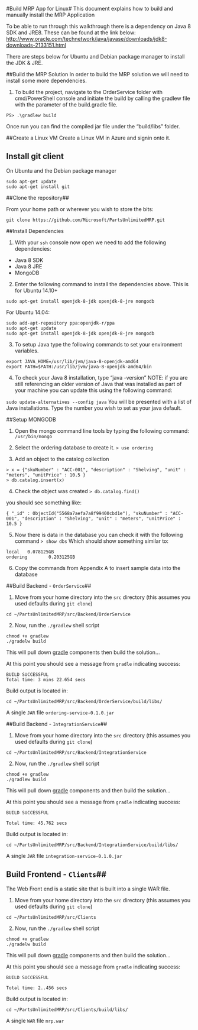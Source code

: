 #Build MRP App for Linux#
This document explains how to build and manually install the MRP Application

To be able to run through this walkthrough there is a dependency on Java 8 SDK and JRE8. These can be found at the link below:
http://www.oracle.com/technetwork/java/javase/downloads/jdk8-downloads-2133151.html

There are steps below for Ubuntu and Debian package manager to install the JDK & JRE.

##Build the MRP Solution 
In order to build the MRP solution we will need to install some more dependencies. 
1.  To build the project, navigate to the OrderService folder with cmd/PowerShell console and initiate the build by calling the gradlew file with the parameter of the build.gradle file.

`PS> .\gradlew build`

Once run you can find the compiled jar file under the “build/libs” folder.

##Create a Linux VM 
Create a Linux VM in Azure and signin onto it.

## Install git client ##

On Ubuntu and the Debian package manager

```
sudo apt-get update
sudo apt-get install git
```

##Clone the repository##

From your home path or wherever you wish to store the bits:
```
git clone https://github.com/Microsoft/PartsUnlimitedMRP.git
```

##Install Dependencies
1.  With your `ssh` console now open we need to add the following dependencies:
 - Java 8 SDK
 - Java 8 JRE
 - MongoDB
2. Enter the following command to install the dependencies above. This is for Ubuntu 14.10+
```
sudo apt-get install openjdk-8-jdk openjdk-8-jre mongodb
```
For Ubuntu 14.04:
```
sudo add-apt-repository ppa:openjdk-r/ppa
sudo apt-get update
sudo apt-get install openjdk-8-jdk openjdk-8-jre mongodb
```
3.  To setup Java type the following commands to set your environment variables.
```
export JAVA_HOME=/usr/lib/jvm/java-8-openjdk-amd64
export PATH=$PATH:/usr/lib/jvm/java-8-openjdk-amd64/bin
```
4.  To check your Java 8 installation, type “java -version”
NOTE: if you are still referencing an older version of Java that was installed as part of your machine you can update this using the following command:

`sudo update-alternatives --config java`
You will be presented with a list of Java installations. Type the number you wish to set as your java default.

##Setup MONGODB
1.  Open the mongo command line tools by typing the following command:
`/usr/bin/mongo`

2.  Select the ordering database to create it.
`> use ordering`

3. Add an object to the catalog collection
```
> x = {"skuNumber" : "ACC-001", "description" : "Shelving", "unit" : "meters", "unitPrice" : 10.5 }
> db.catalog.insert(x)
```
4.  Check the object was created 
`> db.catalog.find()`

you should see something like:
```
{ "_id" : ObjectId("5568a7aefa7a8f99400cbd1e"), "skuNumber" : "ACC-001", "description" : "Shelving", "unit" : "meters", "unitPrice" : 10.5 }

```

5. Now there is data in the database you can check it with the following command 
`> show dbs`
Which should show something similar to:
```
local   0.078125GB
ordering        0.203125GB
```

6.  Copy the commands from Appendix A to insert sample data into the database 


##Build Backend - `OrderService`##

1. Move from your home directory into the `src` directory (this assumes you used defaults during `git clone`) 
```
cd ~/PartsUnlimitedMRP/src/Backend/OrderService
```
2. Now, run the `./gradlew` shell script 
```
chmod +x gradlew
./gradelw build
```

This will pull down [gradle](http://gradle.org/) components then build the solution...

At this point you should see a message from `gradle` indicating success:
```
BUILD SUCCESSFUL
Total time: 3 mins 22.654 secs
```
Build output is located in:
```
cd ~/PartsUnlimitedMRP/src/Backend/OrderService/build/libs/
```
A single `JAR` file `ordering-service-0.1.0.jar`

##Build Backend - `IntegrationService`##
1. Move from your home directory into the `src` directory (this assumes you used defaults during `git clone`) 
```
cd ~/PartsUnlimitedMRP/src/Backend/IntegrationService
```
2. Now, run the `./gradlew` shell script
```
chmod +x gradlew
./gradlew build
```

This will pull down [gradle](http://gradle.org/) components and then build the solution...

At this point you should see a message from `gradle` indicating success:
```
BUILD SUCCESSFUL

Total time: 45.762 secs
```
Build output is located in:
```
cd ~/PartsUnlimitedMRP/src/Backend/IntegrationService/build/libs/
```
A single `JAR` file `integration-service-0.1.0.jar`



## Build Frontend - `Clients`##
The Web Front end is a static site that is built into a single WAR file.
1. Move from your home directory into the `src` directory (this assumes you used defaults during `git clone`) 
```
cd ~/PartsUnlimitedMRP/src/Clients
```
2. Now, run the `./gradlew` shell script
```
chmod +x gradlew
./gradelw build
```
This will pull down [gradle](http://gradle.org/) components and then build the solution...

At this point you should see a message from `gradle` indicating success:
```
BUILD SUCCESSFUL

Total time: 2..456 secs
```
Build output is located in:
```
cd ~/PartsUnlimitedMRP/src/Clients/build/libs/
```
A single `WAR` file `mrp.war`
